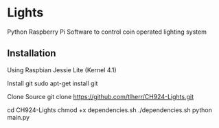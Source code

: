 # Lights
Python Raspberry Pi Software to control coin operated lighting system


## Installation

Using Raspbian Jessie Lite (Kernel 4.1)

Install git
sudo apt-get install git

Clone Source
git clone https://github.com/tlherr/CH924-Lights.git

cd CH924-Lights
chmod +x dependencies.sh
./dependencies.sh
python main.py